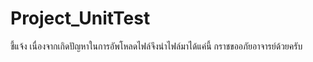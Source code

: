 # Project_UnitTest
ชี้แจ้ง
เนื่องจากเกิดปัญหาในการอัพโหลดไฟล์จึงนำไฟล์มาได้แค่นี้ กราชขออภัยอาจารย์ด้วยครับ
